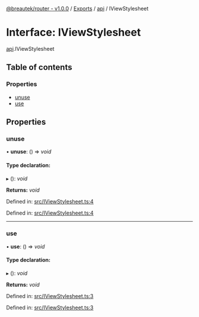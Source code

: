 [@breautek/router - v1.0.0](../README.md) / [Exports](../modules.md) / [api](../modules/api.md) / IViewStylesheet

# Interface: IViewStylesheet

[api](../modules/api.md).IViewStylesheet

## Table of contents

### Properties

- [unuse](api.iviewstylesheet.md#unuse)
- [use](api.iviewstylesheet.md#use)

## Properties

### unuse

• **unuse**: () => *void*

#### Type declaration:

▸ (): *void*

**Returns:** *void*

Defined in: [src/IViewStylesheet.ts:4](https://github.com/breautek/router/blob/6c82bce/src/IViewStylesheet.ts#L4)

Defined in: [src/IViewStylesheet.ts:4](https://github.com/breautek/router/blob/6c82bce/src/IViewStylesheet.ts#L4)

___

### use

• **use**: () => *void*

#### Type declaration:

▸ (): *void*

**Returns:** *void*

Defined in: [src/IViewStylesheet.ts:3](https://github.com/breautek/router/blob/6c82bce/src/IViewStylesheet.ts#L3)

Defined in: [src/IViewStylesheet.ts:3](https://github.com/breautek/router/blob/6c82bce/src/IViewStylesheet.ts#L3)
